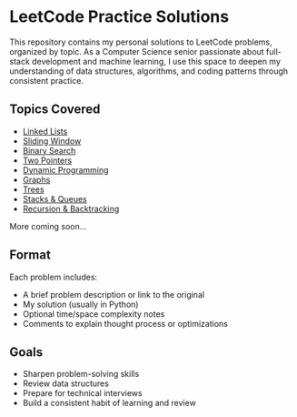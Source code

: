 # LeetCode Practice Solutions

This repository contains my personal solutions to LeetCode problems, organized by topic. As a Computer Science senior passionate about full-stack development and machine learning, I use this space to deepen my understanding of data structures, algorithms, and coding patterns through consistent practice.

## Topics Covered

- [Linked Lists](./linked_lists)
- [Sliding Window](./sliding_window)
- [Binary Search](./binary_search)
- [Two Pointers](./two_pointers)
- [Dynamic Programming](./dynamic_programming)
- [Graphs](./graphs)
- [Trees](./trees)
- [Stacks & Queues](./stacks_queues)
- [Recursion & Backtracking](./recursion)

More coming soon...

## Format

Each problem includes:
- A brief problem description or link to the original
- My solution (usually in Python)
- Optional time/space complexity notes
- Comments to explain thought process or optimizations

## Goals

- Sharpen problem-solving skills
- Review data structures
- Prepare for technical interviews
- Build a consistent habit of learning and review